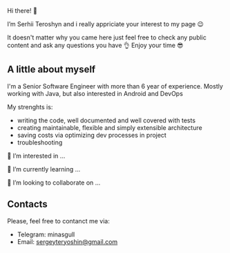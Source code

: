 Hi there! 👋 

I’m Serhii Teroshyn and i really appriciate your interest to my page 😉

It doesn't matter why you came here just feel free to check any public content and ask any questions you have 👌 Enjoy your time 😎


## A little about myself

I'm a Senior Software Engineer with more than 6 year of experience. Mostly working with Java, but also interested in Android and DevOps

My strenghts is:
- writing the code, well documented and well covered with tests 
- creating maintainable, flexible and simply extensible architecture
- saving costs via optimizing dev processes in project
- troubleshooting 

👀 I’m interested in ...

🌱 I’m currently learning ...

💞️ I’m looking to collaborate on ...

## Contacts
Please, feel free to contanct me via:
- Telegram: minasgull
- Email: sergeyteryoshin@gmail.com
